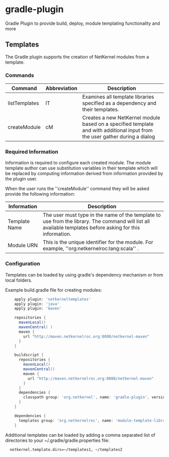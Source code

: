 gradle-plugin
=============

Gradle Plugin to provide build, deploy, module templating functionality and more



## Templates

The Gradle plugin supports the creation of NetKernel modules from a template.

### Commands

Command | Abbreviation | Description
--- | --- | ---
listTemplates | lT | Examines all template libraries specified as a dependency and their templates.
createModule | cM | Creates a new NetKernel module based on a specified template and with additional input from the user gather during a dialog

### Required Information

Information is required to configure each created module.
The module template author can use substitution variables in their
template which will be replaced by computing information derived
from information provided by the plugin user.

When the user runs the ''createModule'' command they will be asked provide the
following information:

Information | Description
--- | ---
Template Name | The user must type in the name of the template to use from the library. The command will list all available templates before asking for this information.
Module URN | This is the unique identifier for the module. For example, ''org:netkernelroc:lang:scala'' .


### Configuration

Templates can be loaded by using gradle's dependency mechanism or from local folders.

Example build.gradle file for creating modules:

```groovy
    apply plugin: 'netkerneltemplates'
    apply plugin: 'java'
    apply plugin: 'maven'

    repositories {
      mavenLocal()
      mavenCentral( )
      maven {
        url "http://maven.netkernelroc.org:8080/netkernel-maven"
      }
    }

    buildscript {
      repositories {
        mavenLocal()
        mavenCentral()
        maven {
          url "http://maven.netkernelroc.org:8080/netkernel-maven"
        }
      }
      dependencies {
        classpath group: 'org.netkernel', name: 'gradle-plugin', version: '0.0.2'
      }
    }

    dependencies {
      templates group: 'org.netkernelroc', name: 'module-template-library', version: '[0.2.0,)'
    }
```

Additional templates can be loaded by adding a comma separated list of directories to your ~/.gradle/gradle.properties file:

```
  netkernel.template.dirs=~/templates1, ~/templates2
```


